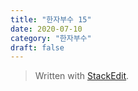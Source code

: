 ```yaml
---
title: "한자부수 15"
date: 2020-07-10
category: "한자부수"
draft: false
---
```



> Written with [StackEdit](https://stackedit.io/).
<!--stackedit_data:
eyJoaXN0b3J5IjpbLTEyNjI3NDEzODRdfQ==
-->